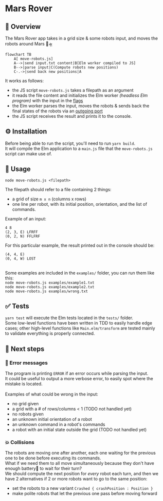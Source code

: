 # Mars Rover

## 📝 Overview
The Mars Rover app takes in a grid size & some robots input, and moves the robots around Mars 🤖🛸
```mermaid
flowchart TB
    A[ move-robots.js]
    A-->|send input.txt content|B[Elm worker compiled to JS]
    B-->|parse input|C(Compute robots new positions)
    C-.->|send back new positions|A
```
It works as follows:
- the JS script `move-robots.js` takes a filepath as an argument
- it reads the file content and initializes the Elm worker _(headless Elm program)_ with the input in the [flags](https://guide.elm-lang.org/interop/flags)
- the Elm worker parses the input, moves the robots & sends back the final states of the robots via an [outgoing port](https://guide.elm-lang.org/interop/ports.html)
- the JS script receives the result and prints it to the console.

## ⚙️ Installation
Before being able to run the script, you'll need to run `yarn build`.\
It will compile the Elm application to a `main.js` file that the `move-robots.js` script can make use of. 

## 🤖 Usage
`node move-robots.js <filepath>`

The filepath should refer to a file containing 2 things:
- a grid of size `m x n` (columns x rows)  
- one line per robot, with its initial position, orientation, and the list of commands.

Example of an input:
```
4 8
(2, 3, E) LFRFF
(0, 2, N) FFLFRF
```
For this particular example, the result printed out in the console should be:
```
(4, 4, E)
(0, 4, W) LOST
```
\
Some examples are included in the `examples/` folder, you can run them like this:\
`node move-robots.js examples/example1.txt`\
`node move-robots.js examples/example2.txt`\
`node move-robots.js examples/wrong.txt`

## ✅ Tests
`yarn test` will execute the Elm tests located in the `tests/` folder.\
Some low-level functions have been written in TDD to easily handle edge cases; other high-level functions like `Main.elm/transform` are tested mainly to validate everything is properly connected.

## 🚀 Next steps
### 🐞 Error messages
The program is printing `ERROR` if an error occurs while parsing the input.\
It could be useful to output a more verbose error, to easily spot where the mistake is located.\
\
Examples of what could be wrong in the input:
- no grid given
- a grid with a # of rows/columns < 1  (TODO not handled yet)
- no robots given
- an unknown initial orientation of a robot
- an unknown command in a robot's commands
- a robot with an initial state outside the grid (TODO not handled yet)

### 💥 Collisions
The robots are moving one after another, each one waiting for the previous one to be done before executing its commands.\
What if we need them to all move simultaneously because they don't have enough battery🪫 to wait for their turn?\
We should compute the next position for _every_ robot each turn, and then we have 2 alternatives if 2 or more robots want to go to the same position: 
- set the robots to a new variant `Crashed { crashPosition : Position }`
- make polite robots that let the previous one pass before moving forward

